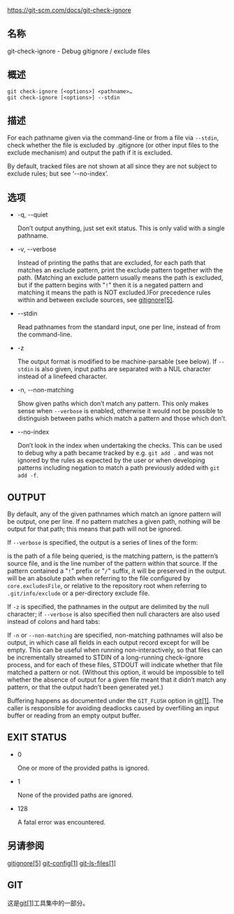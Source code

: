 https://git-scm.com/docs/git-check-ignore

## 名称

git-check-ignore - Debug gitignore / exclude files

## 概述

```
git check-ignore [<options>] <pathname>…
git check-ignore [<options>] --stdin
```

## 描述

For each pathname given via the command-line or from a file via `--stdin`, check whether the file is excluded by .gitignore (or other input files to the exclude mechanism) and output the path if it is excluded.

By default, tracked files are not shown at all since they are not subject to exclude rules; but see ‘--no-index’.

## 选项

- -q, --quiet

  Don’t output anything, just set exit status. This is only valid with a single pathname.

- -v, --verbose

  Instead of printing the paths that are excluded, for each path that matches an exclude pattern, print the exclude pattern together with the path. (Matching an exclude pattern usually means the path is excluded, but if the pattern begins with "`!`" then it is a negated pattern and matching it means the path is NOT excluded.)For precedence rules within and between exclude sources, see [gitignore[5]](../../5/gitignore).

- --stdin

  Read pathnames from the standard input, one per line, instead of from the command-line.

- -z

  The output format is modified to be machine-parsable (see below). If `--stdin` is also given, input paths are separated with a NUL character instead of a linefeed character.

- -n, --non-matching

  Show given paths which don’t match any pattern. This only makes sense when `--verbose` is enabled, otherwise it would not be possible to distinguish between paths which match a pattern and those which don’t.

- --no-index

  Don’t look in the index when undertaking the checks. This can be used to debug why a path became tracked by e.g. `git add .` and was not ignored by the rules as expected by the user or when developing patterns including negation to match a path previously added with `git add -f`.

## OUTPUT

By default, any of the given pathnames which match an ignore pattern will be output, one per line. If no pattern matches a given path, nothing will be output for that path; this means that path will not be ignored.

If `--verbose` is specified, the output is a series of lines of the form:

<source> <COLON> <linenum> <COLON> <pattern> <HT> <pathname>

<pathname> is the path of a file being queried, <pattern> is the matching pattern, <source> is the pattern’s source file, and <linenum> is the line number of the pattern within that source. If the pattern contained a "`!`" prefix or "`/`" suffix, it will be preserved in the output. <source> will be an absolute path when referring to the file configured by `core.excludesFile`, or relative to the repository root when referring to `.git/info/exclude` or a per-directory exclude file.

If `-z` is specified, the pathnames in the output are delimited by the null character; if `--verbose` is also specified then null characters are also used instead of colons and hard tabs:

<source> <NULL> <linenum> <NULL> <pattern> <NULL> <pathname> <NULL>

If `-n` or `--non-matching` are specified, non-matching pathnames will also be output, in which case all fields in each output record except for <pathname> will be empty. This can be useful when running non-interactively, so that files can be incrementally streamed to STDIN of a long-running check-ignore process, and for each of these files, STDOUT will indicate whether that file matched a pattern or not. (Without this option, it would be impossible to tell whether the absence of output for a given file meant that it didn’t match any pattern, or that the output hadn’t been generated yet.)

Buffering happens as documented under the `GIT_FLUSH` option in [git[1]](../git). The caller is responsible for avoiding deadlocks caused by overfilling an input buffer or reading from an empty output buffer.

## EXIT STATUS

- 0

  One or more of the provided paths is ignored.

- 1

  None of the provided paths are ignored.

- 128

  A fatal error was encountered.

## 另请参阅

[gitignore[5]](../../5/gitignore) [git-config[1]](../git-config) [git-ls-files[1]](../git-ls-files)

## GIT

  这是[git[1]](../../Git)工具集中的一部分。